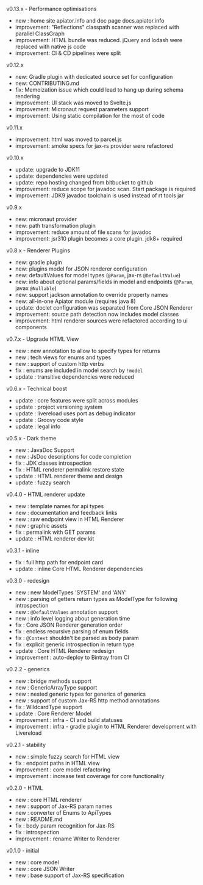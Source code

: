 v0.13.x - Performance optimisations

- new : home site apiator.info and doc page docs.apiator.info
- improvement: "Reflections" classpath scanner was replaced with parallel ClassGraph
- improvement: HTML bundle was reduced. jQuery and lodash were replaced with native js code
- improvement: CI & CD pipelines were split

v0.12.x

- new: Gradle plugin with dedicated source set for configuration
- new: CONTRIBUTING.md
- fix: Memoization issue which could lead to hang up during schema rendering
- improvement: UI stack was moved to Svelte.js
- improvement: Micronaut request parameters support
- improvement: Using static compilation for the most of code

v0.11.x

- improvement: html was moved to parcel.js
- improvement: smoke specs for jax-rs provider were refactored

v0.10.x

- update: upgrade to JDK11
- update: dependencies were updated
- update: repo hosting changed from bitbucket to github
- improvement: reduce scope for javadoc scan. Start package is required
- improvement: JDK9 javadoc toolchain is used instead of rt tools jar

v0.9.x

- new: micronaut provider
- new: path transformation plugin
- improvement: reduce amount of file scans for javadoc
- improvement: jsr310 plugin becomes a core plugin. jdk8+ required

v0.8.x - Renderer Plugins

- new: gradle plugin
- new: plugins model for JSON renderer configuration
- new: defaultValues for model types (`@Param`, jax-rs `@DefaultValue`)
- new: info about optional params/fields in model and endpoints (`@Param`, javax `@Nullable`)
- new: support jackson annotation to override property names
- new: all-in-one Apiator module (requires java 8)
- update: doclet configuration was separated from Core JSON Renderer
- improvement: source path detection now includes model classes
- improvement: html renderer sources were refactored according to ui components

v0.7.x - Upgrade HTML View

- new : new annotation to allow to specify types for returns
- new : tech views for enums and types
- new : support of custom http verbs
- fix : enums are included in model search by `!model`
- update : transitive dependencies were reduced

v0.6.x - Technical boost

- update : core features were split across modules
- update : project versioning system
- update : livereload uses port as debug indicator
- update : Groovy code style
- update : legal info

v0.5.x - Dark theme

- new : JavaDoc Support
- new : JsDoc descriptions for code completion
- fix : JDK classes introspection
- fix : HTML renderer permalink restore state
- update : HTML renderer theme and design
- update : fuzzy search

v0.4.0 - HTML renderer update

- new : template names for api types
- new : documentation and feedback links
- new : raw endpoint view in HTML Renderer
- new : graphic assets
- fix : permalink with GET params
- update : HTML renderer dev kit

v0.3.1 - inline

- fix : full http path for endpoint card
- update : inline Core HTML Renderer dependencies

v0.3.0 - redesign

- new : new ModelTypes 'SYSTEM' and 'ANY'
- new : parsing of getters return types as ModelType for following introspection
- new : `@DefaultValues` annotation support
- new : info level logging about generation time
- fix : Core JSON Renderer generation order
- fix : endless recursive parsing of enum fields
- fix : `@Context` shouldn't be parsed as body param
- fix : explicit generic introspection in return type
- update : Core HTML Renderer redesign
- improvement : auto-deploy to Bintray from CI

v0.2.2 - generics

- new : bridge methods support
- new : GenericArrayType support
- new : nested generic types for generics of generics
- new : support of custom Jax-RS http method annotations
- fix : WildcardType support
- update : Core Renderer Model
- improvement : infra - CI and build statuses
- improvement : infra - gradle plugin to HTML Renderer development with Livereload

v0.2.1 - stability

- new : simple fuzzy search for HTML view
- fix : endpoint paths in HTML view
- improvement : core model refactoring
- improvement : increase test coverage for core functionality

v0.2.0 - HTML

- new : core HTML renderer
- new : support of Jax-RS param names
- new : converter of Enums to ApiTypes
- new : README.md
- fix : body param recognition for Jax-RS
- fix : introspection
- improvement : rename Writer to Renderer

v0.1.0 - initial

- new : core model
- new : core JSON Writer
- new : base support of Jax-RS specification
